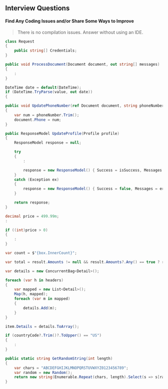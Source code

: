 ## Interview Questions
#### Find Any Coding Issues and/or Share Some Ways to Improve

> There is no compilation issues. Answer without using an IDE.

``` csharp
class Request
{
    public string[] Credentials;
}
```
``` csharp
public void ProcessDocument(Document document, out string[] messages)
{
    :
}
```
``` csharp
DateTime date = default(DateTime);
if (DateTime.TryParse(value, out date))
{
```
``` csharp
public void UpdatePhoneNumber(ref Document document, string phoneNumber)
{
    var num = phoneNumber.Trim();
    document.Phone = num;
}
```
``` csharp
public ResponseModel UpdateProfile(Profile profile)
{
    ResponseModel response = null;

    try
    {
        :

        response = new ResponseModel() { Success = isSuccess, Messages = messages };
    }
    catch (Exception ex)
    {
        response = new ResponseModel() { Success = false, Messages = errorMessages };
    }

    return response;
}
```
``` csharp
decimal price = 499.99m;
:

if ((int)price > 0)
{
    :
}
```
``` csharp
var count = $"{box.InnerCount}";
```
``` csharp
var total = result.Amounts != null && result.Amounts?.Any() == true ? result.Amounts?.Sum() : 0;
```
``` csharp
var details = new ConcurrentBag<Detail>();

foreach (var h in headers)
{
    var mapped = new List<Detail>();
    Map(h, mapped);
    foreach (var m in mapped)
    {
        details.Add(m);
    }
}

item.Details = details.ToArray();

```
``` csharp
if (countryCode?.Trim()?.ToUpper() == "US")
{
    :
}
```
``` csharp
public static string GetRandomString(int length)
{
    var chars = "ABCDEFGHIJKLMNOPQRSTUVWXYZ0123456789";
    var random = new Random();
    return new string(Enumerable.Repeat(chars, length).Select(s => s[random.Next(s.Length)]).ToArray());
}
```
